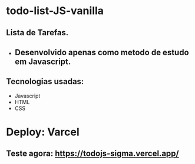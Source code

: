 # todo-list-JS-vanilla

## Lista de Tarefas.
* ## Desenvolvido apenas como metodo de estudo em Javascript.

 ## Tecnologias usadas:
 * Javascript
 * HTML
 * CSS

# Deploy: Varcel

## Teste agora: https://todojs-sigma.vercel.app/
